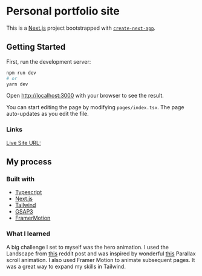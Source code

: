 # Personal portfolio site

This is a [Next.js](https://nextjs.org/) project bootstrapped with [`create-next-app`](https://github.com/vercel/next.js/tree/canary/packages/create-next-app).

## Getting Started

First, run the development server:

```bash
npm run dev
# or
yarn dev
```

Open [http://localhost:3000](http://localhost:3000) with your browser to see the result.

You can start editing the page by modifying `pages/index.tsx`. The page auto-updates as you edit the file.


### Links

[Live Site URL:](https://personal-portfolio-eight-steel.vercel.app/)

## My process

### Built with

- [Typescript](https://www.typescriptlang.org/docs/handbook/react.html)
- [Next.js](https://nextjs.org/)
- [Tailwind](https://tailwindcss.com/)
- [GSAP3](https://greensock.com/gsap/)
- [FramerMotion](https://www.framer.com/motion/)

### What I learned

A big challenge I set to myself was the hero animation. I used the Landscape from [this](https://www.reddit.com/r/Firewatch/comments/b2n39h/firewatch_inspired_landscape/) reddit post and was inspired by wonderful [this](https://codepen.io/isladjan/pen/abdyPBw) Parallax scroll animation. 
I also used Framer Motion to animate subsequent pages. It was a great way to expand my skills in Tailwind.


